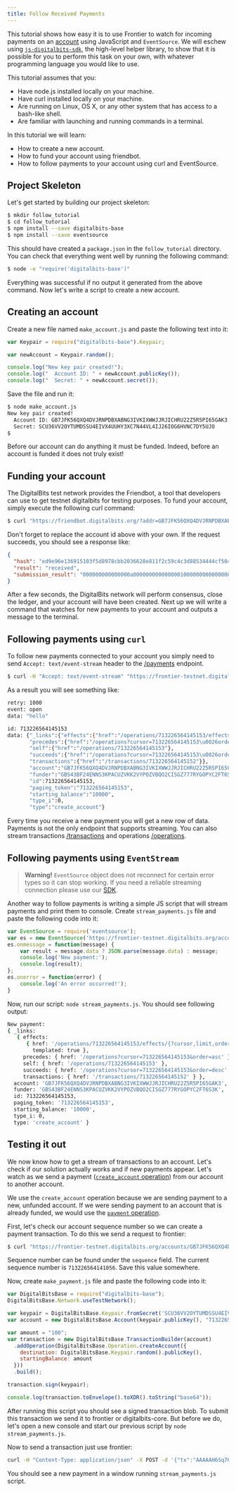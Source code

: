 ```yaml
---
title: Follow Received Payments
---
```


This tutorial shows how easy it is to use Frontier to watch for incoming payments on an [account](../../reference/resources/account.md)
using JavaScript and `EventSource`.  We will eschew using [`js-digitalbits-sdk`](https://github.com/digitalbits/js-digitalbits-sdk), the
high-level helper library, to show that it is possible for you to perform this
task on your own, with whatever programming language you would like to use.

This tutorial assumes that you:

- Have node.js installed locally on your machine.
- Have curl installed locally on your machine.
- Are running on Linux, OS X, or any other system that has access to a bash-like
  shell.
- Are familiar with launching and running commands in a terminal.

In this tutorial we will learn:

- How to create a new account.
- How to fund your account using friendbot.
- How to follow payments to your account using curl and EventSource.

## Project Skeleton

Let's get started by building our project skeleton:

```bash
$ mkdir follow_tutorial
$ cd follow_tutorial
$ npm install --save digitalbits-base
$ npm install --save eventsource
```

This should have created a `package.json` in the `follow_tutorial` directory.
You can check that everything went well by running the following command:

```bash
$ node -e "require('digitalbits-base')"
```

Everything was successful if no output it generated from the above command.  Now
let's write a script to create a new account.

## Creating an account

Create a new file named `make_account.js` and paste the following text into it:

```javascript
var Keypair = require("digitalbits-base").Keypair;

var newAccount = Keypair.random();

console.log("New key pair created!");
console.log("  Account ID: " + newAccount.publicKey());
console.log("  Secret: " + newAccount.secret());
```

Save the file and run it:

```bash
$ node make_account.js
New key pair created!
  Account ID: GB7JFK56QXQ4DVJRNPDBXABNG3IVKIXWWJJRJICHRU22Z5R5PI65GAK3
  Secret: SCU36VV2OYTUMDSSU4EIVX4UUHY3XC7N44VL4IJ26IOG6HVNC7DY5UJO
$
```

Before our account can do anything it must be funded.  Indeed, before an account
is funded it does not truly exist!

## Funding your account

The DigitalBits test network provides the Friendbot, a tool that developers
can use to get testnet digitalbits for testing purposes. To fund your account, simply
execute the following curl command:

```bash
$ curl "https://friendbot.digitalbits.org/?addr=GB7JFK56QXQ4DVJRNPDBXABNG3IVKIXWWJJRJICHRU22Z5R5PI65GAK3"
```

Don't forget to replace the account id above with your own.  If the request
succeeds, you should see a response like:

```json
{
  "hash": "ed9e96e136915103f5d8978cbb2036628e811f2c59c4c3d88534444cf504e360",
  "result": "received",
  "submission_result": "000000000000000a0000000000000001000000000000000000000000"
}
```

After a few seconds, the DigitalBits network will perform consensus, close the
ledger, and your account will have been created.  Next up we will write a command
that watches for new payments to your account and outputs a message to the
terminal.

## Following payments using `curl`

To follow new payments connected to your account you simply need to send `Accept: text/event-stream` header to the [/payments](../../reference/endpoints/payments-all.md) endpoint.

```bash
$ curl -H "Accept: text/event-stream" "https://frontier-testnet.digitalbits.org/accounts/GB7JFK56QXQ4DVJRNPDBXABNG3IVKIXWWJJRJICHRU22Z5R5PI65GAK3/payments"
```

As a result you will see something like:

```bash
retry: 1000
event: open
data: "hello"

id: 713226564145153
data: {"_links":{"effects":{"href":"/operations/713226564145153/effects/{?cursor,limit,order}","templated":true},
       "precedes":{"href":"/operations?cursor=713226564145153\u0026order=asc"},
       "self":{"href":"/operations/713226564145153"},
       "succeeds":{"href":"/operations?cursor=713226564145153\u0026order=desc"},
       "transactions":{"href":"/transactions/713226564145152"}},
       "account":"GB7JFK56QXQ4DVJRNPDBXABNG3IVKIXWWJJRJICHRU22Z5R5PI65GAK3",
       "funder":"GBS43BF24ENNS3KPACUZVKK2VYPOZVBQO2CISGZ777RYGOPYC2FT6S3K",
       "id":713226564145153,
       "paging_token":"713226564145153",
       "starting_balance":"10000",
       "type_i":0,
       "type":"create_account"}
```

Every time you receive a new payment you will get a new row of data. Payments is not the only endpoint that supports streaming. You can also stream transactions [/transactions](../../reference/endpoints/transactions-all.md) and operations [/operations](../../reference/endpoints/operations-all.md).

## Following payments using `EventStream`

> **Warning!** `EventSource` object does not reconnect for certain error types so it can stop working.
> If you need a reliable streaming connection please use our [SDK](https://github.com/digitalbits/js-digitalbits-sdk).

Another way to follow payments is writing a simple JS script that will stream payments and print them to console. Create `stream_payments.js` file and paste the following code into it:

```js
var EventSource = require('eventsource');
var es = new EventSource('https://frontier-testnet.digitalbits.org/accounts/GB7JFK56QXQ4DVJRNPDBXABNG3IVKIXWWJJRJICHRU22Z5R5PI65GAK3/payments');
es.onmessage = function(message) {
	var result = message.data ? JSON.parse(message.data) : message;
	console.log('New payment:');
	console.log(result);
};
es.onerror = function(error) {
	console.log('An error occurred!');
}
```
Now, run our script: `node stream_payments.js`. You should see following output:
```bash
New payment:
{ _links:
   { effects:
      { href: '/operations/713226564145153/effects/{?cursor,limit,order}',
        templated: true },
     precedes: { href: '/operations?cursor=713226564145153&order=asc' },
     self: { href: '/operations/713226564145153' },
     succeeds: { href: '/operations?cursor=713226564145153&order=desc' },
     transactions: { href: '/transactions/713226564145152' } },
  account: 'GB7JFK56QXQ4DVJRNPDBXABNG3IVKIXWWJJRJICHRU22Z5R5PI65GAK3',
  funder: 'GBS43BF24ENNS3KPACUZVKK2VYPOZVBQO2CISGZ777RYGOPYC2FT6S3K',
  id: 713226564145153,
  paging_token: '713226564145153',
  starting_balance: '10000',
  type_i: 0,
  type: 'create_account' }
```

## Testing it out

We now know how to get a stream of transactions to an account. Let's check if our solution actually works and if new payments appear. Let's watch as we send a payment ([`create_account` operation](../../../guides/concepts/list-of-operations.html#create-account)) from our account to another account.

We use the `create_account` operation because we are sending payment to a new, unfunded account. If we were sending payment to an account that is already funded, we would use the [`payment` operation](../../../guides/concepts/list-of-operations.html#payment).

First, let's check our account sequence number so we can create a payment transaction. To do this we send a request to frontier:

```bash
$ curl "https://frontier-testnet.digitalbits.org/accounts/GB7JFK56QXQ4DVJRNPDBXABNG3IVKIXWWJJRJICHRU22Z5R5PI65GAK3"
```

Sequence number can be found under the `sequence` field. The current sequence number is `713226564141056`. Save this value somewhere.

Now, create `make_payment.js` file and paste the following code into it:

```js
var DigitalBitsBase = require("digitalbits-base");
DigitalBitsBase.Network.useTestNetwork();

var keypair = DigitalBitsBase.Keypair.fromSecret('SCU36VV2OYTUMDSSU4EIVX4UUHY3XC7N44VL4IJ26IOG6HVNC7DY5UJO');
var account = new DigitalBitsBase.Account(keypair.publicKey(), "713226564141056");

var amount = "100";
var transaction = new DigitalBitsBase.TransactionBuilder(account)
  .addOperation(DigitalBitsBase.Operation.createAccount({
    destination: DigitalBitsBase.Keypair.random().publicKey(),
    startingBalance: amount
  }))
  .build();

transaction.sign(keypair);

console.log(transaction.toEnvelope().toXDR().toString("base64"));
```

After running this script you should see a signed transaction blob. To submit this transaction we send it to frontier or digitalbits-core. But before we do, let's open a new console and start our previous script by `node stream_payments.js`.

Now to send a transaction just use frontier:

```bash
curl -H "Content-Type: application/json" -X POST -d '{"tx":"AAAAAH6Sq76F4cHVMWvGG4AtNtFVIvayUxSgR401rPY9ej3TAAAD6AACiK0AAAABAAAAAAAAAAAAAAABAAAAAAAAAAEAAAAAKc1j3y10+nI+sxuXdbFz71JS35mp/RcPCP45Gw0obdAAAAAAAAAAAAExLQAAAAAAAAAAAT16PdMAAABAsJTBC5N5B9Q/9+ZKS7qkMd/wZHWlP6uCCFLzeD+JWT60/VgGFCpzQhZmMg2k4Vg+AwKJTwko3d7Jt3Y6WhjLCg=="}' "https://frontier-testnet.digitalbits.org/transactions"
```

You should see a new payment in a window running `stream_payments.js` script.
